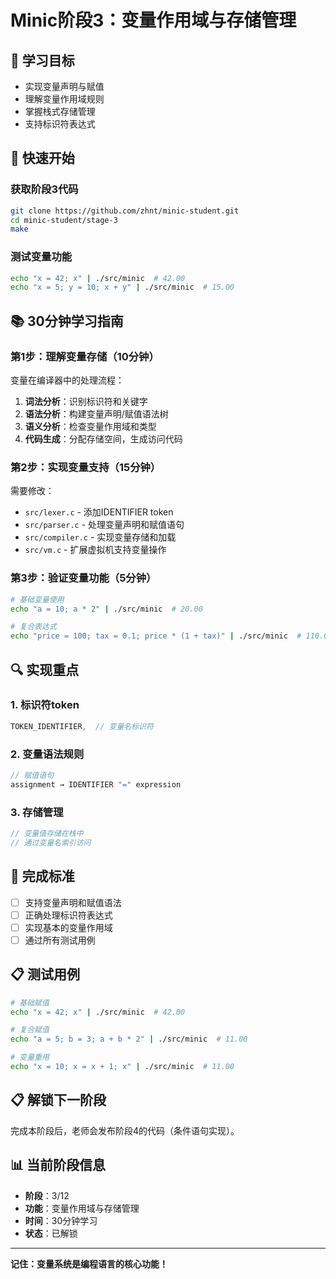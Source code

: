 # Minic阶段3：变量作用域与存储管理

## 🎯 学习目标
- 实现变量声明与赋值
- 理解变量作用域规则
- 掌握栈式存储管理
- 支持标识符表达式

## 🚀 快速开始

### 获取阶段3代码
```bash
git clone https://github.com/zhnt/minic-student.git
cd minic-student/stage-3
make
```

### 测试变量功能
```bash
echo "x = 42; x" | ./src/minic  # 42.00
echo "x = 5; y = 10; x + y" | ./src/minic  # 15.00
```

## 📚 30分钟学习指南

### 第1步：理解变量存储（10分钟）
变量在编译器中的处理流程：
1. **词法分析**：识别标识符和关键字
2. **语法分析**：构建变量声明/赋值语法树
3. **语义分析**：检查变量作用域和类型
4. **代码生成**：分配存储空间，生成访问代码

### 第2步：实现变量支持（15分钟）
需要修改：
- `src/lexer.c` - 添加IDENTIFIER token
- `src/parser.c` - 处理变量声明和赋值语句
- `src/compiler.c` - 实现变量存储和加载
- `src/vm.c` - 扩展虚拟机支持变量操作

### 第3步：验证变量功能（5分钟）
```bash
# 基础变量使用
echo "a = 10; a * 2" | ./src/minic  # 20.00

# 复合表达式
echo "price = 100; tax = 0.1; price * (1 + tax)" | ./src/minic  # 110.00
```

## 🔍 实现重点

### 1. 标识符token
```c
TOKEN_IDENTIFIER,  // 变量名标识符
```

### 2. 变量语法规则
```c
// 赋值语句
assignment → IDENTIFIER "=" expression
```

### 3. 存储管理
```c
// 变量值存储在栈中
// 通过变量名索引访问
```

## 🎯 完成标准
- [ ] 支持变量声明和赋值语法
- [ ] 正确处理标识符表达式
- [ ] 实现基本的变量作用域
- [ ] 通过所有测试用例

## 📋 测试用例
```bash
# 基础赋值
echo "x = 42; x" | ./src/minic  # 42.00

# 复合赋值
echo "a = 5; b = 3; a + b * 2" | ./src/minic  # 11.00

# 变量重用
echo "x = 10; x = x + 1; x" | ./src/minic  # 11.00
```

## 📋 解锁下一阶段
完成本阶段后，老师会发布阶段4的代码（条件语句实现）。

## 📊 当前阶段信息
- **阶段**：3/12
- **功能**：变量作用域与存储管理
- **时间**：30分钟学习
- **状态**：已解锁

---
**记住：变量系统是编程语言的核心功能！**